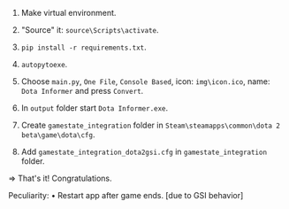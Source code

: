 1) Make virtual environment.
2) "Source" it: `source\Scripts\activate`.
3) `pip install -r requirements.txt`.
4) `autopytoexe`.
5) Choose `main.py`, `One File`, `Console Based`, icon: `img\icon.ico`, name: `Dota Informer` and press `Convert`.
6) In `output` folder start `Dota Informer.exe`.

7) Create `gamestate_integration` folder in `Steam\steamapps\common\dota 2 beta\game\dota\cfg`.
8) Add `gamestate_integration_dota2gsi.cfg` in `gamestate_integration` folder.

=> That's it! Congratulations.

Peculiarity:
• Restart app after game ends. [due to GSI behavior]
